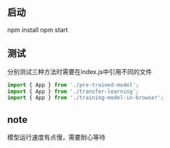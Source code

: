 ## 启动
npm install
npm start

## 测试
分别测试三种方法时需要在index.js中引用不同的文件
``` javascript
import { App } from './pre-trained-model';
import { App } from './transfer-learning';
import { App } from './training-model-in-browser';
```

## note
模型运行速度有点慢，需要耐心等待